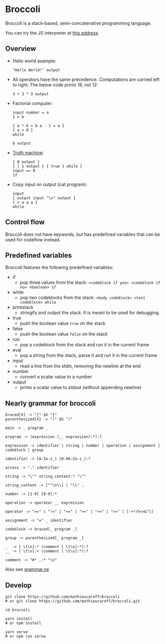 # Broccoli

Broccoli is a stack-based, semi-concatenative programming language.

You can try the JS interpreter at [this address](https://mathieucaroff.com/broccoli).

## Overview

- Hello world example:

  ```
  "Hello World!" output
  ```
  
- All operators have the same precedence. Computations are carried left to right. The below code prints 18, not 12:

  ```
  3 + 3 * 3 output
  ```

- Factorial computer:

  ```
  input number = a
  1 = b

  { a * b = b a - 1 = a }
  { a > 0 }
  while

  b output
  ```

- [Truth machine](https://esolangs.org/wiki/Truth-machine):

  ```
  { 0 output }
  { { 1 output } { true } while }
  input == 0
  if
  ```

- Copy input on output (cat program):

  ```
  input
  { output input "\n" output }
  { = a a a }
  while
  ```

## Control flow

Broccoli does not have keywords, but has predefined variables that can be used for codeflow instead.

## Predefined variables

Broccoli features the following predefined variables:

- if
  - pop three values from the stack:
    `<codeblock if yes> <codeblock if no> <boolean> if`
- while
  - pop two codeblocks from the stack:
    `<body codeblock> <test codeblock> while`
- printstack
  - stringify and output the stack. It is meant to be used for debugging.
- true
  - push the boolean value `true` on the stack
- false
  - push the boolean value `false` on the stack
- run
  - pop a codeblock from the stack and run it in the current frame
- eval
  - pop a string from the stack, parse it and run it in the current frame
- input
  - read a line from the stdin, removing the newline at the end
- number
  - convert a scalar value to a number
- output
  - prints a scalar value to stdout (without appending newline)

## Nearly grammar for broccoli

```ne
braced[X] -> "{" $X "}"
parenthesized[X] -> "(" $X ")"

main -> _ program _

program -> (expression (__ expression):*):?

expression -> identifier | string | number | operation | assignment | codeblock | group

identifier -> [A-Za-z_] [0-9A-Za-z_]:*

access -> "." identifier

string -> "\"" string_content:* "\""

string_content -> [^"\n\\] | "\\" .

number -> [1-9] [0-9]:*

operation -> operator __ expression

operator -> "==" | "!=" | "<=" | ">=" | "<<" | ">>" | [-+*/%<>&^|]

assignment -> "=" _ identifier

codeblock -> braced[_ program _]

group -> parenthesized[_ program _]

_  -> [ \t\n]:* (comment [ \t\n]:*):?
__ -> [ \t\n]:+ (comment [ \t\n]:*):?

comment -> "#" .:* "\n"
```

Also see [grammar.ne](./grammar.ne)

## Develop

```
git clone https://github.com/mathieucaroff/broccoli
# or git clone https://github.com/mathieucaroff/broccoli.git

cd broccoli

yarn install
# or npm install

yarn serve
# or npm run serve
```
